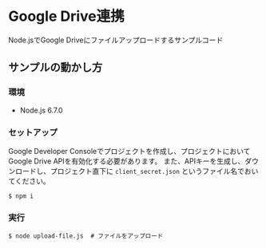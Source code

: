 # Google Drive連携

Node.jsでGoogle Driveにファイルアップロードするサンプルコード

## サンプルの動かし方

### 環境

* Node.js 6.7.0

### セットアップ

Google Developer Consoleでプロジェクトを作成し、プロジェクトにおいて
Google Drive APIを有効化する必要があります。
また、APIキーを生成し、ダウンロードし、プロジェクト直下に `client_secret.json` というファイル名でおいてください。

```
$ npm i
```

### 実行

```
$ node upload-file.js  # ファイルをアップロード
```
